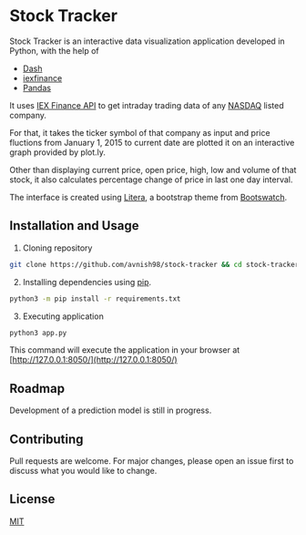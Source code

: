 # Stock Tracker

Stock Tracker is an interactive data visualization application developed in Python, with the help of 

* [Dash](https://github.com/plotly/dash)  
* [iexfinance](https://github.com/addisonlynch/iexfinance)
* [Pandas](https://github.com/pandas-dev/pandas)

It uses [IEX Finance API](https://iextrading.com/developer/) to get intraday trading data of any [NASDAQ](https://www.nasdaq.com/) listed company.  

For that, it takes the ticker symbol of that company as input and price fluctions from January 1, 2015 to current date are plotted it on an interactive graph provided by plot.ly. 
 
Other than displaying current price, open price, high, low and volume of that stock, it also calculates percentage change of price in last one day interval. 

The interface is created using [Litera](https://bootswatch.com/litera/), a bootstrap theme from [Bootswatch](https://bootswatch.com/litera/).

## Installation and Usage

1. Cloning repository
```bash
git clone https://github.com/avnish98/stock-tracker && cd stock-tracker/
```  

2. Installing dependencies using [pip](https://pip.pypa.io/en/stable/).




```bash
python3 -m pip install -r requirements.txt
```  


3. Executing application 

```bash
python3 app.py
``` 
This command will execute the application in your browser at [http://127.0.0.1:8050/](http://127.0.0.1:8050/)

## Roadmap

Development of a prediction model is still in progress. 

## Contributing
Pull requests are welcome. For major changes, please open an issue first to discuss what you would like to change.

## License
[MIT](https://choosealicense.com/licenses/mit/)